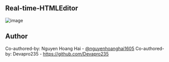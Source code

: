 ## Real-time-HTMLEditor
![image](https://github.com/user-attachments/assets/fdf27e25-5e6d-4160-b4c3-9cf05645dd9d)

## Author
Co-authored-by: Nguyen Hoang Hai - [@nguyenhoanghai1605](https://github.com/nguyenhoanghai1605)
Co-authored-by: Devapro235 - https://github.com/Devapro235
